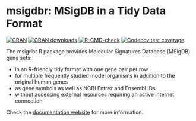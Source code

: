 # msigdbr: MSigDB in a Tidy Data Format

[![CRAN](https://www.r-pkg.org/badges/version/msigdbr)](https://cran.r-project.org/package=msigdbr)
[![CRAN downloads](https://cranlogs.r-pkg.org/badges/last-month/msigdbr)](https://cran.r-project.org/package=msigdbr)
[![R-CMD-check](https://github.com/igordot/msigdbr/actions/workflows/R-CMD-check.yaml/badge.svg)](https://github.com/igordot/msigdbr/actions/workflows/R-CMD-check.yaml)
[![Codecov test coverage](https://codecov.io/gh/igordot/msigdbr/graph/badge.svg)](https://app.codecov.io/gh/igordot/msigdbr)

The msigdbr R package provides Molecular Signatures Database (MSigDB) gene sets:

* in an R-friendly tidy format with one gene pair per row
* for multiple frequently studied model organisms in addition to the original human genes
* as gene symbols as well as NCBI Entrez and Ensembl IDs
* without accessing external resources requiring an active internet connection

Check the [documentation website](https://igordot.github.io/msigdbr/) for more information.

